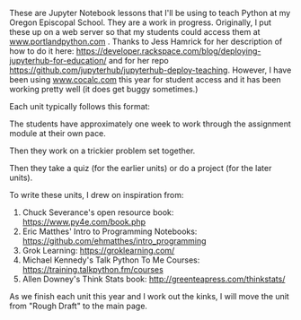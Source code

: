 These are Jupyter Notebook lessons that I'll be using to teach Python at my Oregon Episcopal School. They are a work in progress. Originally, I put these up on a web server so that my students could access them at www.portlandpython.com . Thanks to Jess Hamrick for her description of how to do it here: https://developer.rackspace.com/blog/deploying-jupyterhub-for-education/  and for her repo https://github.com/jupyterhub/jupyterhub-deploy-teaching. However, I have been using www.cocalc.com this year for student access and it has been working pretty well (it does get buggy sometimes.) 

Each unit typically follows this format:

The students have approximately one week to work through the assignment module at their own pace.

Then they work on a trickier problem set together.

Then they take a quiz (for the earlier units) or do a project (for the later units).


To write these units, I drew on inspiration from:
1. Chuck Severance's open resource book: https://www.py4e.com/book.php
2. Eric Matthes' Intro to Programming Notebooks: https://github.com/ehmatthes/intro_programming
3. Grok Learning: https://groklearning.com/ 
4. Michael Kennedy's Talk Python To Me Courses: https://training.talkpython.fm/courses
5. Allen Downey's Think Stats book: http://greenteapress.com/thinkstats/


As  we finish each unit this year and I work out the kinks, I will move the unit from "Rough Draft" to the main page.
